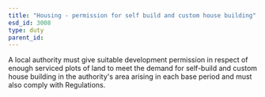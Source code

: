 ```yaml
---
title: "Housing - permission for self build and custom house building"
esd_id: 3008
type: duty
parent_id:  
---
```


A local authority must give suitable development permission in respect of enough serviced plots of land to meet the demand for self-build and custom house building in the authority's area arising in each base period and must also comply with Regulations.

